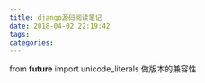 ```yaml
---
title: django源码阅读笔记
date: 2018-04-02 22:19:42
tags:
categories:
---
```



from __future__ import unicode_literals
做版本的兼容性